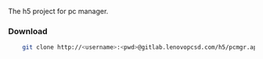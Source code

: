 The h5 project for pc manager.
### Download
```sh
    git clone http://<username>:<pwd>@gitlab.lenovopcsd.com/h5/pcmgr.app.git
